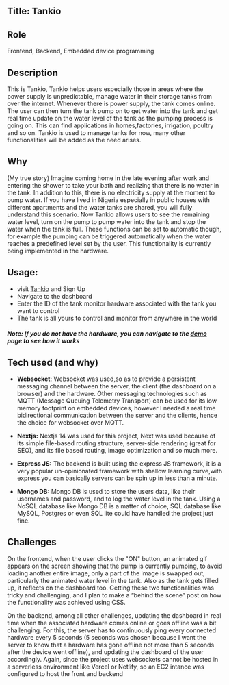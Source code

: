 ## Title: Tankio
## Role
Frontend, Backend, Embedded device programming
## Description
This is Tankio, Tankio helps users especially those in areas where the power supply is unpredictable, manage water in their storage tanks from over the internet. Whenever there is power supply, the tank comes online. The user can then turn the tank pump on to get water into the tank and get real time update on the water level of the tank as the pumping process is going on. This can find applications in homes,factories, irrigation, poultry and so on. Tankio is used to manage tanks for now, many other functionalities will be added as the need arises.
## Why
(My true story) Imagine coming home in the late evening after work and entering the shower to take your bath and realizing that there is no water in the tank. In addition to this, there is no electricity supply at the moment to pump water. If you have lived in Nigeria especially in public houses with different apartments and the water tanks are shared, you will fully understand this scenario.
Now Tankio allows users to see the remaining water level, turn on the pump to pump water into the tank and stop the water when the tank is full.
These functions can be set to automatic though, for example the pumping can be triggered automatically when the water reaches a predefined level set by the user. This functionality is currently being implemented in the hardware.
## Usage: 
* visit [Tankio](http://16.171.3.59/) and Sign Up 
*	Navigate to the dashboard
*	Enter the ID of the tank monitor hardware associated with the tank you want to control
*	The tank is all yours to control and monitor from anywhere in the world
#### *Note: If you do not have the hardware, you can navigate to the [demo](http://16.171.3.59/demo) page to see how it works*
## Tech used (and why)
* **Websocket**: Websocket was used,so as to provide a persistent messaging channel between the server, the client (the dashboard on a browser) and the hardware. Other messaging technologies such as MQTT (Message Queuing Telemetry Transport) can be used for its low memory footprint on embedded devices, however I needed a real time bidirectional communication between the server and the clients, hence the choice for websocket over MQTT.

* **Nextjs:** Nextjs 14 was used for this project, Next was used because of its simple file-based routing structure, server-side rendering (great for SEO), and its file based routing, image optimization and so much more. 
* **Express JS:** The backend is built using the express JS framework, it is a very popular un-opinionated framework with shallow learning curve,with express you can basically servers can be spin up in less than a minute.

* **Mongo DB:** Mongo DB is used to store the users data, like their usernames and password, and to log the water level in the tank. Using a NoSQL database like Mongo DB is a matter of choice, SQL database like MySQL, Postgres or even SQL lite could have handled the project just fine.

## Challenges
On the frontend, when the user clicks the "ON" button, an animated gif appears on the screen showing that the pump is currently pumping, to avoid loading another entire image, only a part of the image is swapped out, particularly the animated water level in the tank. Also as the tank gets filled up, it reflects on the dashboard too. Getting these two functionalities was tricky and challenging, and I plan to make a “behind the scene” post on how the functionality was achieved using CSS.  

On the backend, among all other challenges, updating the dashboard in real time when the associated hardware comes online or goes offline was a bit challenging. For this, the server  has to continuously ping every connected hardware every 5 seconds (5 seconds was chosen because I want the server to know that a hardware has gone offline not more than 5 seconds after the device went offline), and updating the dashboard of the user accordingly.
Again, since the project uses websockets cannot be hosted in a serverless environment like Vercel or Netlify, so an EC2 intance was configured to host the front and backend

